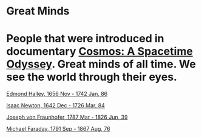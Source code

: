 # Great Minds

# People that were introduced in documentary [Cosmos: A Spacetime Odyssey](https://en.wikipedia.org/wiki/Cosmos:_A_Spacetime_Odyssey). Great minds of all time. We see the world through their eyes.

[Edmond Halley, 1656 Nov - 1742 Jan, 86](https://en.wikipedia.org/wiki/Edmond_Halley)

[Isaac Newton, 1642 Dec - 1726 Mar, 84](https://en.wikipedia.org/wiki/Isaac_Newton)

[Joseph von Fraunhofer, 1787 Mar - 1826 Jun, 39](https://en.wikipedia.org/wiki/Joseph_von_Fraunhofer)

[Michael Faraday, 1791 Sep - 1867 Aug, 76](https://en.wikipedia.org/wiki/Michael_Faraday)
